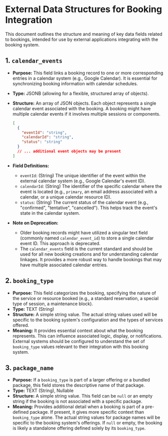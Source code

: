 # External Data Structures for Booking Integration

This document outlines the structure and meaning of key data fields related to bookings, intended for use by external applications integrating with the booking system.

## 1. `calendar_events`

*   **Purpose:** This field links a booking record to one or more corresponding entries in a calendar system (e.g., Google Calendar). It is essential for synchronizing booking information with calendar schedules.
*   **Type:** JSONB (allowing for a flexible, structured array of objects).
*   **Structure:** An array of JSON objects. Each object represents a single calendar event associated with the booking. A booking might have multiple calendar events if it involves multiple sessions or components.

    ```json
    [
      {
        "eventId": "string",
        "calendarId": "string",
        "status": "string"
      }
      // ... additional event objects may be present
    ]
    ```

*   **Field Definitions:**
    *   `eventId`: (String) The unique identifier of the event within the external calendar system (e.g., Google Calendar's event ID).
    *   `calendarId`: (String) The identifier of the specific calendar where the event is located (e.g., `primary`, an email address associated with a calendar, or a unique calendar resource ID).
    *   `status`: (String) The current status of the calendar event (e.g., "confirmed", "tentative", "cancelled"). This helps track the event's state in the calendar system.

*   **Note on Deprecation:**
    *   Older booking records might have utilized a singular text field (commonly named `calendar_event_id`) to store a single calendar event ID. This approach is deprecated.
    *   The `calendar_events` field is the current standard and should be used for all new booking creations and for understanding calendar linkages. It provides a more robust way to handle bookings that may have multiple associated calendar entries.

## 2. `booking_type`

*   **Purpose:** This field categorizes the booking, specifying the nature of the service or resource booked (e.g., a standard reservation, a special type of session, a maintenance block).
*   **Type:** TEXT (String)
*   **Structure:** A simple string value. The actual string values used will be specific to the booking system's configuration and the types of services offered.
*   **Meaning:** It provides essential context about what the booking represents. This can influence associated logic, display, or notifications. External systems should be configured to understand the set of `booking_type` values relevant to their integration with this booking system.

## 3. `package_name`

*   **Purpose:** If a `booking_type` is part of a larger offering or a bundled package, this field stores the descriptive name of that package.
*   **Type:** TEXT (String), Nullable
*   **Structure:** A simple string value. This field can be `null` or an empty string if the booking is not associated with a specific package.
*   **Meaning:** Provides additional detail when a booking is part of a pre-defined package. If present, it gives more specific context than `booking_type` alone. The actual string values for package names will be specific to the booking system's offerings. If `null` or empty, the booking is likely a standalone offering defined solely by its `booking_type`. 